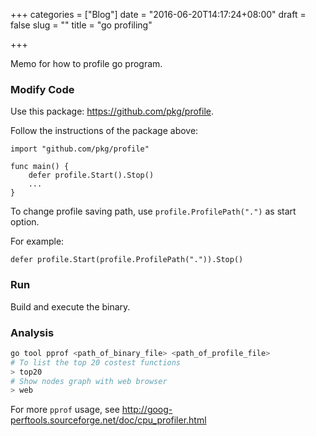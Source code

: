 +++
categories = ["Blog"]
date = "2016-06-20T14:17:24+08:00"
draft = false
slug = ""
title = "go profiling"

+++

Memo for how to profile go program.

### Modify Code

Use this package: https://github.com/pkg/profile.

Follow the instructions of the package above:

```golang
import "github.com/pkg/profile"

func main() {
    defer profile.Start().Stop()
    ...
}
```


To change profile saving path, use `profile.ProfilePath(".")` as start option.

For example:

```golang
defer profile.Start(profile.ProfilePath(".")).Stop()
```

### Run

Build and execute the binary.


### Analysis

```bash
go tool pprof <path_of_binary_file> <path_of_profile_file>
# To list the top 20 costest functions
> top20
# Show nodes graph with web browser
> web
```

For more `pprof` usage, see http://goog-perftools.sourceforge.net/doc/cpu_profiler.html
